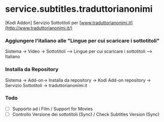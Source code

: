 # service.subtitles.traduttorianonimi
[Kodi Addon] Servizio Sottotitoli per [www.traduttorianonimi.it](http://www.traduttorianonimi.it/)

### Aggiungere l'italiano alle "Lingue per cui scaricare i sottotitoli"
Sistema -> Video -> Sottotitoli --> Lingue per cui scaricare i sottotitoli --> Italiano<br>


### Installa da Repository
Sistema -> Add-on-> Installa da repository  -> Kodi Add-on repository -> Servizio Sottotitoli -> traduttorianonimi.it

### Todo
- [ ] Supporto ad i Film / Support for Movies
- [ ] Controllo Versione dei sottotitoli (Sync) / Check Subtitles Version (Sync)

